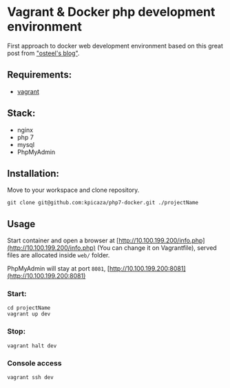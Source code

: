 Vagrant & Docker php development environment
============================================

First approach to docker web development environment based on this great post from 
["osteel's blog"](http://tech.osteel.me/posts/2015/12/18/from-vagrant-to-docker-how-to-use-docker-for-local-web-development.html).

## Requirements:

* [vagrant](https://www.vagrantup.com/docs/installation/)

## Stack:

* nginx
* php 7
* mysql
* PhpMyAdmin

## Installation:

Move to your workspace and clone repository.

    git clone git@github.com:kpicaza/php7-docker.git ./projectName

## Usage

Start container and open a browser at [http://10.100.199.200/info.php](http://10.100.199.200/info.php) (You can change it on Vagrantfile), served files are 
allocated inside `web/` folder.

PhpMyAdmin will stay at port `8081`, [http://10.100.199.200:8081](http://10.100.199.200:8081)
    
### Start:

    cd projectName
    vagrant up dev

### Stop:
    
    vagrant halt dev
    
### Console access

    vagrant ssh dev

